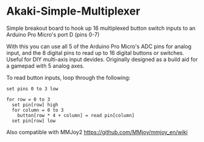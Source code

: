 # Akaki-Simple-Multiplexer
Simple breakout board to hook up 16 multiplexed button switch inputs to an Arduino Pro Micro's port D (pins 0-7)

With this you can use all 5 of the Arduino Pro Micro's ADC pins for analog input, and the 8 digital pins to read up to 16 digital buttons or switches. Useful for DIY multi-axis input devides. Originally designed as a build aid for a gamepad with 5 analog axes.

To read button inputs, loop through the following:

```
set pins 0 to 3 low

for row = 0 to 3
  set pin[row] high
  for column = 0 to 3
    button[row * 4 + column] = read pin[column]
  set pin[row] low
```

Also compatible with MMJoy2 https://github.com/MMjoy/mmjoy_en/wiki

